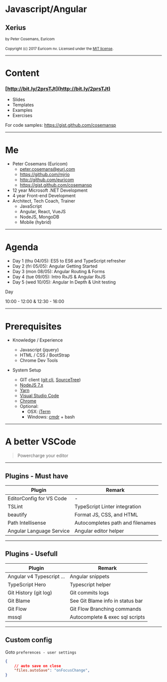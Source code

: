 # Javascript/Angular
## Xerius
<small>by Peter Cosemans, Euricom</small>
<br>
<br>
<small>
Copyright (c) 2017 Euricom nv. Licensed under the [MIT license](https://opensource.org/licenses/MIT).
</small>

---

# Content

### [http://bit.ly/2prsTJt](http://bit.ly/2prsTJt)

- Slides
- Templates
- Examples
- Exercises

For code samples: https://gist.github.com/cosemansp

---

# Me

- Peter Cosemans (Euricom)
    - peter.cosemans@euri.com
    - https://github.com/mjrio
    - http://github.com/euricom
    - https://gist.github.com/cosemansp
- 12 year Microsoft .NET Development
- 4 year Front-end Development
- Architect, Tech Coach, Trainer
    + JavaScript
    + Angular, React, VueJS
    + NodeJS, MongoDB
    + Mobile (hybrid)

---

# Agenda

- Day 1 (thu 04/05): ES5 to ES6 and TypeScript refresher
- Day 2 (fri 05/05): Angular Getting Started
- Day 3 (mon 08/05): Angular Routing & Forms
- Day 4 (tue 09/05): Intro RxJS & Angular RxJS
- Day 5 (wed 10/05): Angular In Depth & Unit testing

Day

10:00 - 12:00 & 12:30 - 16:00


---

# Prerequisites

- Knowledge / Experience
    + Javascript (jquery)
    + HTML / CSS / BootStrap
    + Chrome Dev Tools

- System Setup
    + GIT client ([git cli](https://git-scm.com/), [SourceTree](https://www.sourcetreeapp.com/))
    + [NodeJS 7.x](https://nodejs.org/en/download/current/)
    + [Yarn](https://yarnpkg.com/)
    + [Visual Studio Code](https://code.visualstudio.com/)
    + [Chrome](https://www.google.com/chrome/)
    + Optional:
        * OSX: [iTerm](https://www.iterm2.com/)
        * Windows: [cmdr](http://cmder.net/) + bash

---

# A better VSCode

> Powercharge your editor

----

## Plugins - Must have

| Plugin                    | Remark                           |
| ------------------------- | ---------------------------------|
| EditorConfig for VS Code  | -                                |
| TSLint                    | TypeScript Linter integration    |
| beautify                  | Format JS, CSS, and HTML         |
| Path Intellisense         | Autocompletes path and filenames |
| Angular Language Service  | Angular editor helper            |

----

## Plugins - Usefull

| Plugin                    | Remark                           |
| ------------------------- | ---------------------------------|
| Angular v4 Typescript ... | Angular snippets                 |
| TypeScript Hero           | Typescript helper                |
| Git History (git log)     | Git commits logs                 |
| Git Blame                 | See Git Blame info in status bar |
| Git Flow                  | Git Flow Branching commands      |
| mssql                     | Autocomplete & exec sql scripts  |

----

## Custom config

Goto `preferences - user settings`

```json
{
    // auto save on close
    "files.autoSave": "onFocusChange",
}
```
